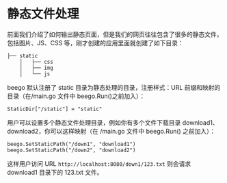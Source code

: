 # 静态文件处理

前面我们介绍了如何输出静态页面，但是我们的网页往往包含了很多的静态文件，包括图片、JS、CSS 等，刚才创建的应用里面就创建了如下目录：

```
├── static
	│   ├── css
	│   ├── img
	│   └── js
```

beego 默认注册了 static 目录为静态处理的目录，注册样式：URL 前缀和映射的目录（在/main.go 文件中 beego.Run()之前加入）：

    StaticDir["/static"] = "static"

用户可以设置多个静态文件处理目录，例如你有多个文件下载目录 download1、download2，你可以这样映射（在 /main.go 文件中 beego.Run() 之前加入）：

    beego.SetStaticPath("/down1", "download1")
    beego.SetStaticPath("/down2", "download2")

这样用户访问 URL `http://localhost:8080/down1/123.txt` 则会请求 download1 目录下的 123.txt 文件。
